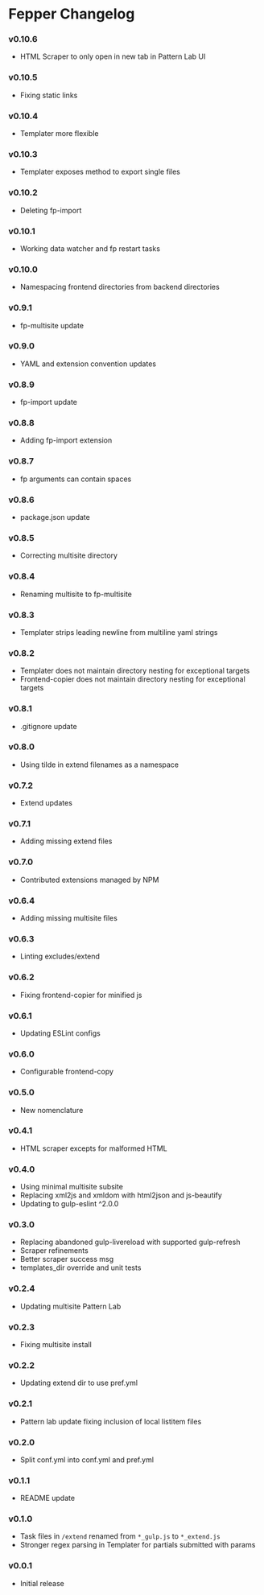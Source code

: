 # Fepper Changelog

### v0.10.6
* HTML Scraper to only open in new tab in Pattern Lab UI

### v0.10.5
* Fixing static links

### v0.10.4
* Templater more flexible

### v0.10.3
* Templater exposes method to export single files

### v0.10.2
* Deleting fp-import

### v0.10.1
* Working data watcher and fp restart tasks

### v0.10.0
* Namespacing frontend directories from backend directories

### v0.9.1
* fp-multisite update

### v0.9.0
* YAML and extension convention updates

### v0.8.9
* fp-import update

### v0.8.8
* Adding fp-import extension

### v0.8.7
* fp arguments can contain spaces

### v0.8.6
* package.json update

### v0.8.5
* Correcting multisite directory

### v0.8.4
* Renaming multisite to fp-multisite

### v0.8.3
* Templater strips leading newline from multiline yaml strings

### v0.8.2
* Templater does not maintain directory nesting for exceptional targets
* Frontend-copier does not maintain directory nesting for exceptional targets

### v0.8.1
* .gitignore update

### v0.8.0
* Using tilde in extend filenames as a namespace

### v0.7.2
* Extend updates

### v0.7.1
* Adding missing extend files

### v0.7.0
* Contributed extensions managed by NPM

### v0.6.4
* Adding missing multisite files

### v0.6.3
* Linting excludes/extend

### v0.6.2
* Fixing frontend-copier for minified js

### v0.6.1
* Updating ESLint configs

### v0.6.0
* Configurable frontend-copy

### v0.5.0
* New nomenclature

### v0.4.1
* HTML scraper excepts for malformed HTML

### v0.4.0
* Using minimal multisite subsite
* Replacing xml2js and xmldom with html2json and js-beautify
* Updating to gulp-eslint ^2.0.0

### v0.3.0
* Replacing abandoned gulp-livereload with supported gulp-refresh
* Scraper refinements
* Better scraper success msg
* templates_dir override and unit tests

### v0.2.4
* Updating multisite Pattern Lab

### v0.2.3
* Fixing multisite install

### v0.2.2
* Updating extend dir to use pref.yml

### v0.2.1
* Pattern lab update fixing inclusion of local listitem files

### v0.2.0
* Split conf.yml into conf.yml and pref.yml

### v0.1.1
* README update

### v0.1.0
* Task files in `/extend` renamed from `*_gulp.js` to `*_extend.js`
* Stronger regex parsing in Templater for partials submitted with params

### v0.0.1
* Initial release
